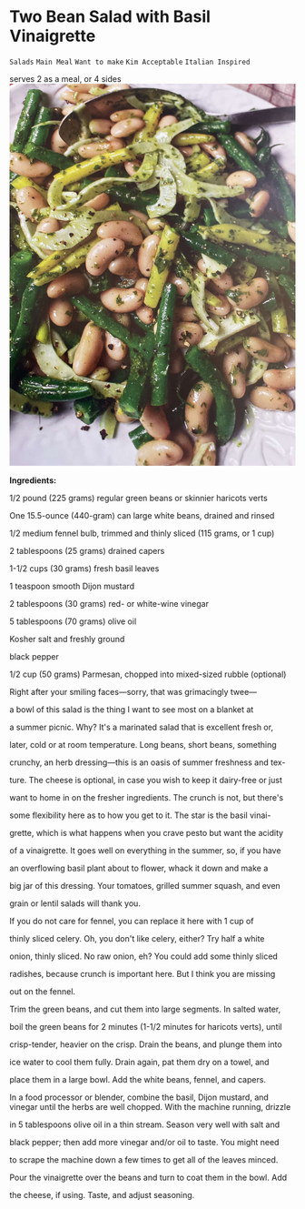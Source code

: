 # Two Bean Salad with Basil Vinaigrette

`Salads` `Main Meal` `Want to make` `Kim Acceptable` `Italian Inspired`

serves 2 as a meal, or 4 sides
![Snapshot.jpg](image/Snapshot.jpg)

**Ingredients:**

1/2 pound (225 grams) regular green beans or skinnier haricots verts

One 15.5-ounce (440-gram) can large white beans, drained and rinsed

1/2 medium fennel bulb, trimmed and thinly sliced (115 grams, or 1 cup)

2 tablespoons (25 grams) drained capers

1-1/2 cups (30 grams) fresh basil leaves

1 teaspoon smooth Dijon mustard

2 tablespoons (30 grams) red- or white-wine vinegar

5 tablespoons (70 grams) olive oil

Kosher salt and freshly ground

black pepper

1/2 cup (50 grams) Parmesan, chopped into mixed-sized rubble (optional)

Right after your smiling faces—sorry, that was grimacingly twee—

a bowl of this salad is the thing I want to see most on a blanket at

a summer picnic. Why? It's a marinated salad that is excellent fresh or,

later, cold or at room temperature. Long beans, short beans, something

crunchy, an herb dressing—this is an oasis of summer freshness and tex-

ture. The cheese is optional, in case you wish to keep it dairy-free or just

want to home in on the fresher ingredients. The crunch is not, but there's

some flexibility here as to how you get to it. The star is the basil vinai-

grette, which is what happens when you crave pesto but want the acidity

of a vinaigrette. It goes well on everything in the summer, so, if you have

an overflowing basil plant about to flower, whack it down and make a

big jar of this dressing. Your tomatoes, grilled summer squash, and even

grain or lentil salads will thank you.

If you do not care for fennel, you can replace it here with 1 cup of

thinly sliced celery. Oh, you don't like celery, either? Try half a white

onion, thinly sliced. No raw onion, eh? You could add some thinly sliced

radishes, because crunch is important here. But I think you are missing

out on the fennel.

Trim the green beans, and cut them into large segments. In salted water,

boil the green beans for 2 minutes (1-1/2 minutes for haricots verts), until

crisp-tender, heavier on the crisp. Drain the beans, and plunge them into

ice water to cool them fully. Drain again, pat them dry on a towel, and

place them in a large bowl. Add the white beans, fennel, and capers.

In a food processor or blender, combine the basil, Dijon mustard, and vinegar until the herbs are well chopped. With the machine running, drizzle

in 5 tablespoons olive oil in a thin stream. Season very well with salt and

black pepper; then add more vinegar and/or oil to taste. You might need

to scrape the machine down a few times to get all of the leaves minced.

Pour the vinaigrette over the beans and turn to coat them in the bowl. Add

the cheese, if using. Taste, and adjust seasoning.
